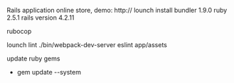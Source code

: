 Rails application online store, demo:
http://
lounch install
bundler 1.9.0
ruby 2.5.1
rails version 4.2.11


rubocop

lounch lint
./bin/webpack-dev-server
eslint app/assets


update ruby gems
- gem update --system
